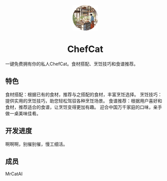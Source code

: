 <div align="center">
    <img src="./docs/images/icon.svg" alt="预览"style="width: 80px; height: 80px;"/>
</div>

<h1 align="center">ChefCat</h1>

一键免费拥有你的私人ChefCat。食材搭配、烹饪技巧和食谱推荐。



## 特色

食材搭配：根据已有的食材，推荐与之搭配的食材，丰富烹饪选择。
烹饪技巧：提供实用的烹饪技巧，助您轻松驾驭各种烹饪场景。
食谱推荐：根据用户喜好和食材，推荐适合的食谱，让烹饪变得更加有趣。
迎合中国万千家庭的口味，亲手做一桌美味佳肴。

## 开发进度

啊啊啊，别催别催，慢工细活。


## 成员

MrCatAI